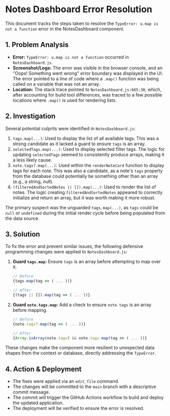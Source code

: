 # Notes Dashboard Error Resolution

This document tracks the steps taken to resolve the `TypeError: u.map is not a function` error in the NotesDashboard component.

## 1. Problem Analysis

- **Error:** `TypeError: u.map is not a function` occurred in `NotesDashboard.js`.
- **Screenshot/Logs:** The error was visible in the browser console, and an "Oops! Something went wrong" error boundary was displayed in the UI. The error pointed to a line of code where a `.map()` function was being called on a variable that was not an array.
- **Location:** The stack trace pointed to `NotesDashboard.js:665:30`, which, after accounting for build tool differences, was traced to a few possible locations where `.map()` is used for rendering lists.

## 2. Investigation

Several potential culprits were identified in `NotesDashboard.js`:

1.  `tags.map(...)`: Used to display the list of all available tags. This was a strong candidate as it lacked a guard to ensure `tags` is an array.
2.  `selectedTags.map(...)`: Used to display selected filter tags. The logic for updating `selectedTags` seemed to consistently produce arrays, making it a less likely cause.
3.  `note.tags?.map(...)`: Used within the `renderNoteCard` function to display tags for each note. This was also a candidate, as a note's `tags` property from the database could potentially be something other than an array (e.g., a string, null).
4.  `(filteredAndSortedNotes || []).map(...)`: Used to render the list of notes. The logic creating `filteredAndSortedNotes` appeared to correctly initialize and return an array, but it was worth making it more robust.

The primary suspect was the unguarded `tags.map(...)`, as `tags` could be `null` or `undefined` during the initial render cycle before being populated from the data source.

## 3. Solution

To fix the error and prevent similar issues, the following defensive programming changes were applied to `NotesDashboard.js`:

1.  **Guard `tags.map`:** Ensure `tags` is an array before attempting to map over it.
    ```javascript
    // Before
    {tags.map(tag => ( ... ))}

    // After
    {(tags || []).map(tag => ( ... ))}
    ```

2.  **Guard `note.tags.map`:** Add a check to ensure `note.tags` is an array before mapping.
    ```javascript
    // Before
    {note.tags?.map(tag => ( ... ))}

    // After
    {Array.isArray(note.tags) && note.tags.map(tag => ( ... ))}
    ```

These changes make the component more resilient to unexpected data shapes from the context or database, directly addressing the `TypeError`.

## 4. Action & Deployment

- The fixes were applied via an `edit_file` command.
- The changes will be committed to the `main` branch with a descriptive commit message.
- The commit will trigger the GitHub Actions workflow to build and deploy the updated application.
- The deployment will be verified to ensure the error is resolved. 